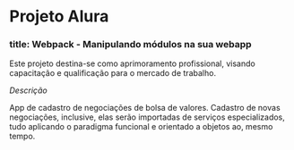 <h1>Projeto Alura</h1>
<h3>title: Webpack - Manipulando módulos na sua webapp</h3>
<section>
    <p>
        Este projeto destina-se como aprimoramento profissional, visando capacitação e qualificação para o mercado de trabalho.
    </p>
</section>
<section>
    <em>Descrição</em>
    <p>
        App de cadastro de negociações de bolsa de valores. Cadastro de novas negociações, inclusive, elas serão importadas de serviços especializados, tudo aplicando o paradigma funcional e orientado a objetos ao, mesmo tempo.
    </p>
</section>